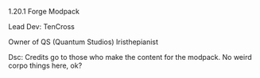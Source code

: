 1.20.1 Forge Modpack 

Lead Dev: TenCross 

Owner of QS (Quantum Studios)
Iristhepianist

Dsc: Credits go to those who make the content for the modpack. No weird corpo things here, ok?
